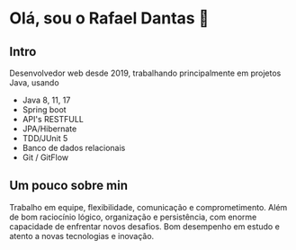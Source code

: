 # Olá, sou o Rafael Dantas 👋

## Intro

Desenvolvedor web desde 2019, trabalhando principalmente em projetos Java, usando

- Java 8, 11, 17
- Spring boot
- API's RESTFULL
- JPA/Hibernate
- TDD/JUnit 5
- Banco de dados relacionais
- Git / GitFlow

## Um pouco sobre min

Trabalho em equipe, flexibilidade, comunicação e comprometimento. Além de bom raciocínio lógico, organização e persistência, com enorme capacidade de enfrentar novos desafios. Bom desempenho em estudo e atento a novas tecnologias e inovação.


